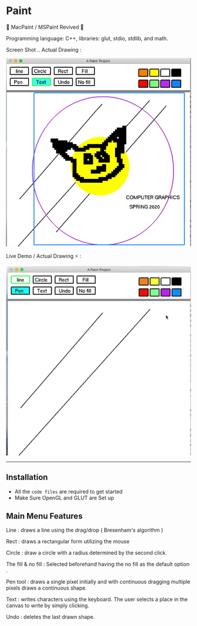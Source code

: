 # Paint
🎨 MacPaint / MSPaint Revived 🚀

Programming language: C++, libraries: glut, stdio, stdlib, and
math. 

Screen Shot .. Actual Drawing : &nbsp;

![Paint tool Demo]( https://github.com/Helloessam/Paint-tool/blob/master/Paint%20Project.png )

Live Demo / Actual Drawing ⚡️ :&nbsp;

![Paint tool Demo](https://github.com/Helloessam/Paint-tool/blob/master/Paint%20Project.gif)


---

## Installation

- All the `code files` are required to get started
- Make Sure OpenGL and GLUT are Set up

## Main Menu Features
Line : draws a line using the drag/drop ( Bresenham's algorithm )

Rect : draws a rectangular form utilizing the mouse

Circle : draw a circle with a radius determined by the second click.

The fill & no fill : Selected beforehand having the no fill as the default option .

Pen tool : draws a single pixel initially and with continuous dragging multiple pixels draws a continuous shape. 

Text : writes characters using the keyboard. The user
selects a place in the canvas to write by simply clicking.

Undo :  deletes the last drawn shape.





